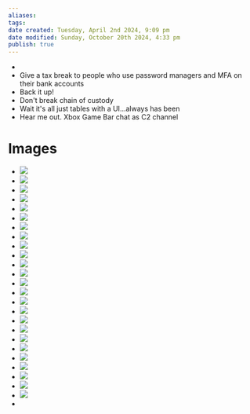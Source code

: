 ```yaml
---
aliases: 
tags: 
date created: Tuesday, April 2nd 2024, 9:09 pm
date modified: Sunday, October 20th 2024, 4:33 pm
publish: true
---
```

- 
- Give a tax break to people who use password managers and MFA on their bank accounts
- Back it up!
- Don't break chain of custody
- Wait it's all just tables with a UI...always has been
- Hear me out. Xbox Game Bar chat as C2 channel

# Images

- ![](_attachments/IMG-20240913125715913.png)
- ![](_attachments/file-20241020163229343.png)
- ![](_attachments/file-20241020163244044.png)
- ![](_attachments/file-20241020163318828.png)
- ![](_attachments/file-20241020163335217.png)
- ![](_attachments/file-20241020165227013.png)
- ![](_attachments/file-20241020165301959.png)
- ![](_attachments/file-20241020165327959.png)
- ![](_attachments/file-20241020165339661.png)
- ![](_attachments/file-20241020165431818.png)
- ![](_attachments/file-20241020165443012.png)
- ![](_attachments/file-20241020165456925.png)
- ![](_attachments/file-20241020165517167.png)
- ![](_attachments/file-20241020165526829.png)
- ![](_attachments/file-20241020165536522.png)
- ![](_attachments/file-20241020165549319.png)
- ![](_attachments/file-20241020165624410.png)
- ![](_attachments/file-20241020165649906.png)
- ![](_attachments/file-20241020171808988.png)
- ![](_attachments/file-20241020171820192.png)
- ![](_attachments/file-20241020171840053.png)
- ![](_attachments/file-20241020171902130.png)
- ![](_attachments/file-20241020173344242.png)
- ![](_attachments/file-20241020173353275.png)
- ![](_attachments/file-20241020173517990.png)
- 